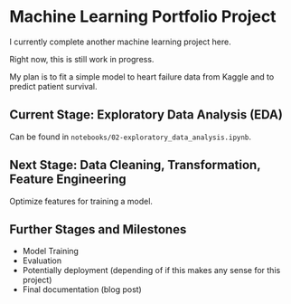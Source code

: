 # Machine Learning Portfolio Project

I currently complete another machine learning project here.

Right now, this is still work in progress.

My plan is to fit a simple model to heart failure data from Kaggle and to predict patient survival.

## Current Stage: Exploratory Data Analysis (EDA)

Can be found in `notebooks/02-exploratory_data_analysis.ipynb`.

## Next Stage: Data Cleaning, Transformation, Feature Engineering

Optimize features for training a model.

## Further Stages and Milestones
- Model Training
- Evaluation
- Potentially deployment (depending of if this makes any sense for this project)
- Final documentation (blog post)
